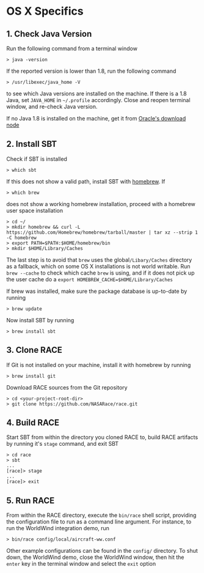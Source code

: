 # OS X Specifics

## 1. Check Java Version
Run the following command from a terminal window

    > java -version

If the reported version is lower than 1.8, run the following command

    > /usr/libexec/java_home -V

to see which Java versions are installed on the machine. If there is a 1.8 Java,
set `JAVA_HOME` in `~/.profile` accordingly. Close and reopen terminal window,
and re-check Java version.

If no Java 1.8 is installed on the machine, get it from [Oracle's download node][jdk]

## 2. Install SBT
Check if SBT is installed

    > which sbt

If this does not show a valid path, install SBT with [homebrew][brew]. If

    > which brew

does not show a working homebrew installation, proceed with a homebrew user
space installation

    > cd ~/
    > mkdir homebrew && curl -L https://github.com/Homebrew/homebrew/tarball/master | tar xz --strip 1 -C homebrew
    > export PATH=$PATH:$HOME/homebrew/bin
    > mkdir $HOME/Library/Caches

The last step is to avoid that `brew` uses the global`/Libary/Caches` directory
as a fallback, which on some OS X installations is not world writable. Run `brew
--cache` to check which cache `brew` is using, and if it does not pick up the
user cache do a `export HOMEBREW_CACHE=$HOME/Library/Caches`

If brew was installed, make sure the package database is up-to-date by running

    > brew update

Now install SBT by running

    > brew install sbt

## 3. Clone RACE
If Git is not installed on your machine, install it with homebrew by running

    > brew install git

Download RACE sources from the Git repository

    > cd <your-project-root-dir>
    > git clone https://github.com/NASARace/race.git


## 4. Build RACE
Start SBT from within the directory you cloned RACE to, build RACE artifacts by
running it's `stage` command, and exit SBT

    > cd race
    > sbt
    ...
    [race]> stage
    ...
    [race]> exit

## 5. Run RACE
From within the RACE directory, execute the `bin/race` shell script, providing
the configuration file to run as a command line argument. For instance, to run
the WorldWind integration demo, run

    > bin/race config/local/aircraft-ww.conf

Other example configurations can be found in the `config/` directory. To shut
down, the WorldWind demo, close the WorldWind window, then hit the `enter` key
in the terminal window and select the `exit` option


[jdk]: http://www.oracle.com/technetwork/java/javase/downloads/jdk8-downloads-2133151.html
[brew]: http://brew.sh/

